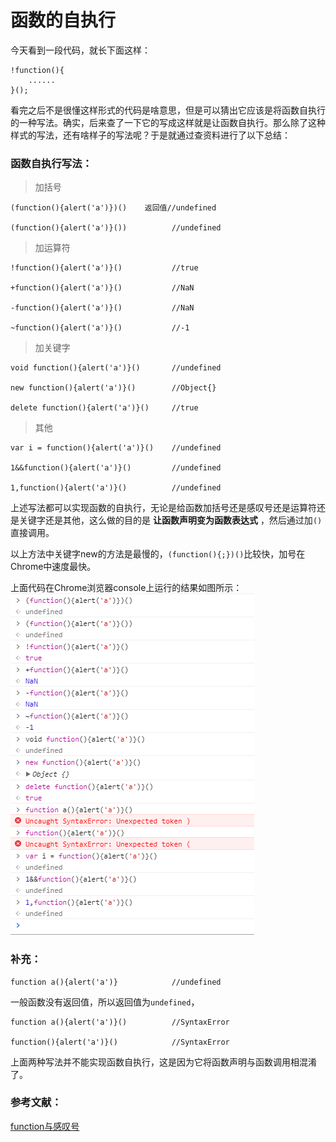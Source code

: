 # 函数的自执行

今天看到一段代码，就长下面这样：
```
!function(){
    ......
}();
```
看完之后不是很懂这样形式的代码是啥意思，但是可以猜出它应该是将函数自执行的一种写法。确实，后来查了一下它的写成这样就是让函数自执行。那么除了这种样式的写法，还有啥样子的写法呢？于是就通过查资料进行了以下总结：

### 函数自执行写法：

>加括号

```
(function(){alert('a')})()    返回值//undefined

(function(){alert('a')}())          //undefined
```

>加运算符

```
!function(){alert('a')}()           //true

+function(){alert('a')}()           //NaN

-function(){alert('a')}()           //NaN

~function(){alert('a')}()           //-1
```

>加关键字

```
void function(){alert('a')}()       //undefined

new function(){alert('a')}()        //Object{}

delete function(){alert('a')}()     //true
```

>其他

```
var i = function(){alert('a')}()    //undefined

1&&function(){alert('a')}()         //undefined

1,function(){alert('a')}()          //undefined
```

上述写法都可以实现函数的自执行，无论是给函数加括号还是感叹号还是运算符还是关键字还是其他，这么做的目的是 **让函数声明变为函数表达式** ，然后通过加`()`直接调用。

以上方法中关键字new的方法是最慢的，`(function(){;})()`比较快，加号在Chrome中速度最快。

上面代码在Chrome浏览器console上运行的结果如图所示：
![](img/chrome上运行结果.png)

### 补充：

```
function a(){alert('a')}            //undefined
```

一般函数没有返回值，所以返回值为`undefined`，

```
function a(){alert('a')}()          //SyntaxError

function(){alert('a')}()            //SyntaxError
```

上面两种写法并不能实现函数自执行，这是因为它将函数声明与函数调用相混淆了。

### 参考文献：
[function与感叹号](https://swordair.com/function-and-exclamation-mark/)